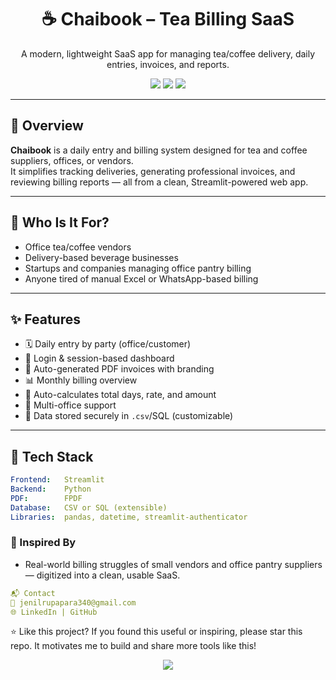 <h1 align="center">☕ Chaibook – Tea Billing SaaS</h1>
<p align="center">A modern, lightweight SaaS app for managing tea/coffee delivery, daily entries, invoices, and reports.</p>

<p align="center">
  <img src="https://img.shields.io/badge/Built%20With-Streamlit-blue?style=flat-square&logo=streamlit" />
  <img src="https://img.shields.io/badge/PDF%20Generator-FPDF-blueviolet?style=flat-square" />
  <img src="https://img.shields.io/badge/Status-Active-brightgreen?style=flat-square" />
</p>

---

## 🧾 Overview

**Chaibook** is a daily entry and billing system designed for tea and coffee suppliers, offices, or vendors.  
It simplifies tracking deliveries, generating professional invoices, and reviewing billing reports — all from a clean, Streamlit-powered web app.

---

## 🎯 Who Is It For?

- Office tea/coffee vendors
- Delivery-based beverage businesses
- Startups and companies managing office pantry billing
- Anyone tired of manual Excel or WhatsApp-based billing

---

## ✨ Features

- 🗓 Daily entry by party (office/customer)
- 🔐 Login & session-based dashboard
- 📄 Auto-generated PDF invoices with branding
- 📊 Monthly billing overview
- 🧮 Auto-calculates total days, rate, and amount
- 🏢 Multi-office support
- 💾 Data stored securely in `.csv`/SQL (customizable)

---

## 🚀 Tech Stack

```yaml
Frontend:   Streamlit
Backend:    Python
PDF:        FPDF
Database:   CSV or SQL (extensible)
Libraries:  pandas, datetime, streamlit-authenticator
```
### 🧠 Inspired By
- Real-world billing struggles of small vendors and office pantry suppliers — digitized into a clean, usable SaaS.
```yaml
📬 Contact
📧 jenilrupapara340@gmail.com
🌐 LinkedIn | GitHub
```
⭐ Like this project?
If you found this useful or inspiring, please star this repo. It motivates me to build and share more tools like this!

<p align="center"> <img src="https://img.shields.io/github/stars/jenilrupapara001/chaibook?style=social" /> </p>
